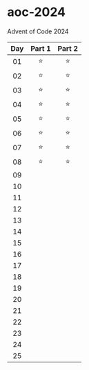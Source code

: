 # aoc-2024
Advent of Code 2024

| Day | Part 1 | Part 2 |
| :-: | :----: | :----: |
| 01  | ⭐     | ⭐     |
| 02  | ⭐     | ⭐     |
| 03  | ⭐     | ⭐     |
| 04  | ⭐     | ⭐     |
| 05  | ⭐     | ⭐     |
| 06  | ⭐     | ⭐     |
| 07  | ⭐     | ⭐     |
| 08  | ⭐     | ⭐     |
| 09  |        |        |
| 10  |        |        |
| 11  |        |        |
| 12  |        |        |
| 13  |        |        |
| 14  |        |        |
| 15  |        |        |
| 16  |        |        |
| 17  |        |        |
| 18  |        |        |
| 19  |        |        |
| 20  |        |        |
| 21  |        |        |
| 22  |        |        |
| 23  |        |        |
| 24  |        |        |
| 25  |        |        |
